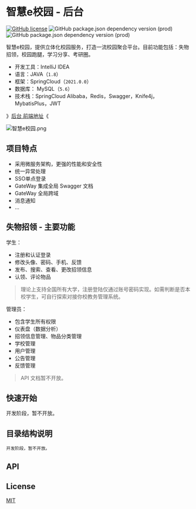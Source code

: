 # 智慧e校园 - 后台
[![GitHub license](https://img.shields.io/github/license/WeixinCloud/wxcloudrun-express)](https://github.com/WeixinCloud/wxcloudrun-express)
![GitHub package.json dependency version (prod)](https://img.shields.io/badge/maven-3.6.0-9cf)
![GitHub package.json dependency version (prod)](https://img.shields.io/badge/jdk-8-ff69b4)

智慧e校园，提供立体化校园服务，打造一流校园聚合平台。目前功能包括：失物招领，校园跑腿，学习分享、考研圈。

- 开发工具：IntelliJ IDEA
- 语言：JAVA（`1.8`）
- 框架：SpringCloud（`2021.0.0`）
- 数据库： MySQL（`5.6`）
- 技术栈：SpringCloud Alibaba，Redis，Swagger，Knife4j，MybatisPlus，JWT

》[后台 前端地址](https://github.com/xingly-cn/Smart-Campus/)《

![智慧e校园.png](https://s2.loli.net/2022/02/09/KZmODc6BQCFj2eI.png)

## 项目特点
- 采用微服务架构，更强的性能和安全性
- 统一异常处理
- SSO单点登录
- GateWay 集成全局 Swagger 文档
- GateWay 全局跨域
- 消息通知
- ...

## 失物招领 - 主要功能
学生：
- 注册和认证登录
- 修改头像、密码、手机、反馈
- 发布、搜索、查看、更改招领信息
- 认领、评论物品
> 理论上支持全国所有大学，注册登陆仅通过账号密码实现。如需判断是否本校学生，可自行探索对接你校教务管理系统。

管理员：
- 包含学生所有权限
- 仪表盘（数据分析）
- 招领信息管理、物品分类管理
- 学校管理
- 用户管理
- 公告管理
- 反馈管理
> API 文档暂不开放。

## 快速开始
开发阶段，暂不开放。


## 目录结构说明
~~~
开发阶段，暂不开放。
~~~
## API


## License

[MIT](./LICENSE)
